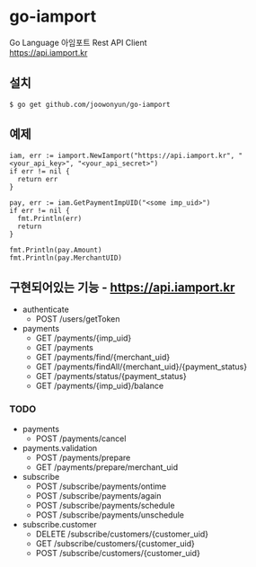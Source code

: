 # go-iamport

Go Language 아임포트 Rest API Client  
https://api.iamport.kr

## 설치

    $ go get github.com/joowonyun/go-iamport

## 예제
    iam, err := iamport.NewIamport("https://api.iamport.kr", "<your_api_key>", "<your_api_secret>")
    if err != nil {
      return err
    }

    pay, err := iam.GetPaymentImpUID("<some imp_uid>")
    if err != nil {
      fmt.Println(err)
      return
    }

    fmt.Println(pay.Amount)
    fmt.Println(pay.MerchantUID)

## 구현되어있는 기능 - https://api.iamport.kr

- authenticate
  - POST /users/getToken
- payments  
  - GET /payments/{imp_uid}
  - GET /payments
  - GET /payments/find/{merchant_uid}
  - GET /payments/findAll/{merchant_uid}/{payment_status}
  - GET /payments/status/{payment_status}
  - GET /payments/{imp_uid}/balance

### TODO
- payments
  - POST /payments/cancel
- payments.validation
  - POST /payments/prepare
  - GET /payments/prepare/merchant_uid
- subscribe
  - POST /subscribe/payments/ontime
  - POST /subscribe/payments/again
  - POST /subscribe/payments/schedule
  - POST /subscribe/payments/unschedule
- subscribe.customer
  - DELETE /subscribe/customers/{customer_uid}
  - GET /subscribe/customers/{customer_uid}
  - POST /subscribe/customers/{customer_uid}

